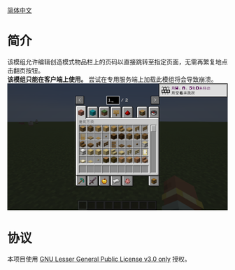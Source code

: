 [简体中文](README-zh.md)

# 简介
该模组允许编辑创造模式物品栏上的页码以直接跳转至指定页面，无需再繁复地点击翻页按钮。<br>
**该模组只能在客户端上使用。** 尝试在专用服务端上加载此模组将会导致崩溃。<br>
![Screenshot 1](docs/ss1.png)

# 协议
本项目使用 [GNU Lesser General Public License v3.0 only](https://spdx.org/licenses/LGPL-3.0-only.html) 授权。
